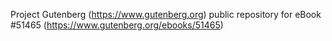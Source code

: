 Project Gutenberg (https://www.gutenberg.org) public repository for
eBook #51465 (https://www.gutenberg.org/ebooks/51465)
